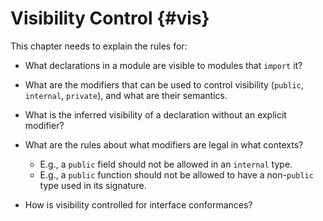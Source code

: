 # Visibility Control {#vis}

<div class=issue>
This chapter needs to explain the rules for:



* What declarations in a module are visible to modules that `import` it?

* What are the modifiers that can be used to control visibility (`public`, `internal`, `private`), and what are their semantics.

* What is the inferred visibility of a declaration without an explicit modifier?

* What are the rules about what modifiers are legal in what contexts?
  *  E.g., a `public` field should not be allowed in an `internal` type.
  *  E.g., a `public` function should not be allowed to have a non-`public` type used in its signature.

* How is visibility controlled for interface conformances?


</div>